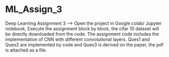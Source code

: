 # ML_Assign_3
Deep Learning Assignment 3 --> Open the project in Google colab/ Jupyter notebook, Execute the assignment block by block, the cifar 10 dataset will be directly downloaded from the code.
The assignment code includes the implementation of CNN with different convolutional layers. Ques1 and Ques2 are implemented by code and Ques3 is derived on the paper, the pdf is attached as a file.
